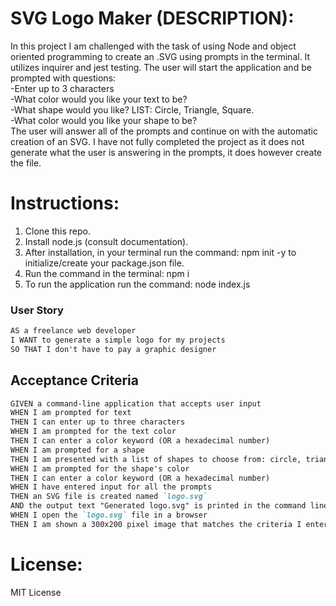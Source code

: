 # SVG Logo Maker (DESCRIPTION):

In this project I am challenged with the task of using Node and object oriented programming to create an .SVG using prompts in the terminal.
It utilizes inquirer and jest testing.
The user will start the application and be prompted with questions: <br> 
-Enter up to 3 characters<br>
-What color would you like your text to be?<br>
-What shape would you like? LIST: Circle, Triangle, Square.<br>
-What color would you like your shape to be?<br>
The user will answer all of the prompts and continue on with the automatic creation of an SVG.
I have not fully completed the project as it does not generate what the user is answering in the prompts, it does however create the file.

# Instructions:<br>

1. Clone this repo.<br>
2. Install node.js (consult documentation).<br>
3. After installation, in your terminal run the command: npm init -y to initialize/create your package.json file.<br>
4. Run the command in the terminal: npm i<br>
5. To run the application run the command: node index.js


### User Story

```md
AS a freelance web developer
I WANT to generate a simple logo for my projects
SO THAT I don't have to pay a graphic designer
```

## Acceptance Criteria

```md
GIVEN a command-line application that accepts user input
WHEN I am prompted for text
THEN I can enter up to three characters
WHEN I am prompted for the text color
THEN I can enter a color keyword (OR a hexadecimal number)
WHEN I am prompted for a shape
THEN I am presented with a list of shapes to choose from: circle, triangle, and square
WHEN I am prompted for the shape's color
THEN I can enter a color keyword (OR a hexadecimal number)
WHEN I have entered input for all the prompts
THEN an SVG file is created named `logo.svg`
AND the output text "Generated logo.svg" is printed in the command line
WHEN I open the `logo.svg` file in a browser
THEN I am shown a 300x200 pixel image that matches the criteria I entered
```

# License:<br>
MIT License
